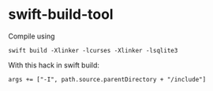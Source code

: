 # swift-build-tool

Compile using 

    swift build -Xlinker -lcurses -Xlinker -lsqlite3
    
With this hack in swift build:

    args += ["-I", path.source.parentDirectory + "/include"]
